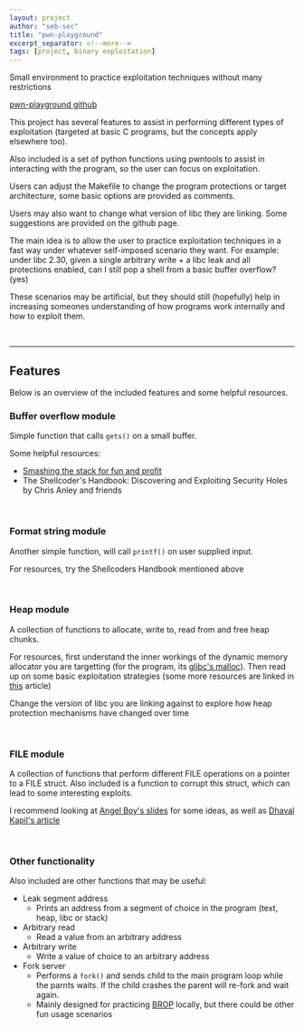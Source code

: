 ```yaml
---
layout: project
author: "seb-sec"
title: "pwn-playground"
excerpt_separator: <!--more-->
tags: [project, binary exploitation]
---
```


Small environment to practice exploitation techniques without many restrictions

<!--more-->

[pwn-playground github](https://github.com/seb-sec/pwn_playground)

This project has several features to assist in performing different types of exploitation (targeted at basic C programs, but the concepts apply elsewhere too).

Also included is a set of python functions using pwntools to assist in interacting with the program, so the user can focus on exploitation.

Users can adjust the Makefile to change the program protections or target architecture, some basic options are provided as comments.

Users may also want to change what version of libc they are linking. Some suggestions are provided on the github page.

The main idea is to allow the user to practice exploitation techniques in a fast way under whatever self-imposed scenario they want. For example: under libc 2.30, given a single arbitrary write + a libc leak and all protections enabled, can I still pop a shell from a basic buffer overflow? (yes)

These scenarios may be artificial, but they should still (hopefully) help in increasing someones understanding of how programs work internally and how to exploit them.

<br>

<hr>

## Features

Below is an overview of the included features and some helpful resources.

### Buffer overflow module

Simple function that calls `gets()` on a small buffer.

Some helpful resources:

* [Smashing the stack for fun and profit](http://phrack.org/issues/49/14.html)
* The Shellcoder's Handbook: Discovering and Exploiting Security Holes by Chris Anley and friends

<br>

### Format string module

Another simple function, will call `printf()` on user supplied input.

For resources, try the Shellcoders Handbook mentioned above

<br>

### Heap module

A collection of functions to allocate, write to, read from and free heap chunks.

For resources, first understand the inner workings of the dynamic memory allocator you are targetting (for the program, its [glibc's malloc](https://sourceware.org/glibc/wiki/MallocInternals)). Then read up on some basic exploitation strategies (some more resources are linked in [this](https://azeria-labs.com/heap-exploitation-part-1-understanding-the-glibc-heap-implementation/) article)

Change the version of libc you are linking against to explore how heap protection mechanisms have changed over time

<br>

### FILE module

A collection of functions that perform different FILE operations on a pointer to a FILE struct. Also included is a function to corrupt this struct, which can lead to some interesting exploits.


I recommend looking at [Angel Boy's slides](https://www.slideshare.net/AngelBoy1/play-with-file-structure-yet-another-binary-exploit-technique) for some ideas, as well as [Dhaval Kapil's article](https://dhavalkapil.com/blogs/FILE-Structure-Exploitation/)

<br>

### Other functionality

Also included are other functions that may be useful:

* Leak segment address
  * Prints an address from a segment of choice in the program (text, heap, libc or stack)
* Arbitrary read
  * Read a value from an arbitrary address
* Arbitrary write
  * Write a value of choice to an arbitrary address
* Fork server
  * Performs a `fork()` and sends child to the main program loop while the parnts waits. If the child crashes the parent will re-fork and wait again.
  * Mainly designed for practicing [BROP](http://www.scs.stanford.edu/~sorbo/brop/bittau-brop.pdf) locally, but there could be other fun usage scenarios

